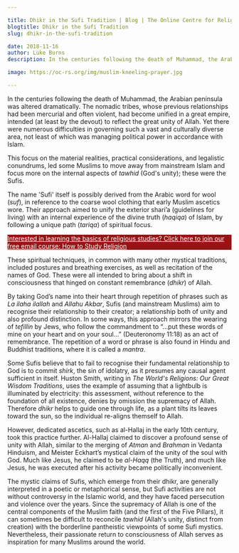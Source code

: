 ```yaml
---

title: Dhikr in the Sufi Tradition | Blog | The Online Centre for Religious Studies
blogtitle: Dhikr in the Sufi Tradition
slug: dhikr-in-the-sufi-tradition

date: 2018-11-16
author: Luke Burns
description: In the centuries following the death of Muhammad, the Arabian peninsula was altered dramatically. The nomadic tribes, whose previous relationships had been mercurial, had become unified in a great empire, intended (at least by the devout) to reflect the great unity of Allah.

image: https://oc-rs.org/img/muslim-kneeling-prayer.jpg

---
```


In the centuries following the death of Muhammad, the Arabian peninsula was altered dramatically. The nomadic tribes, whose previous relationships had been mercurial and often violent, had become unified in a great empire, intended (at least by the devout) to reflect the great unity of Allah. Yet there were numerous difficulties in governing such a vast and culturally diverse area, not least of which was managing political power in accordance with Islam.

This focus on the material realities, practical considerations, and legalistic conundrums, led some Muslims to move away from mainstream Islam and focus more on the internal aspects of *tawhid* (God's unity); these were the Sufis.

The name 'Sufi' itself is possibly derived from the Arabic word for wool (*suf*), in reference to the coarse wool clothing that early Muslim ascetics wore. Their approach aimed to unify the exterior shari’a (guidelines for living) with an internal experience of the divine truth (*haqiqa*) of Islam, by following a unique path (*tariqa*) of spiritual focus.

<a target="_BLANK" style="color: white" href="https://signup.oc-rs.org/how-to-study-religion"><div class="container mb-3 p-3" style="background-color: #951515">
Interested in learning the basics of religious studies? Click here to join our free email course: How to Study Religion </div></a>

These spiritual techniques, in common with many other mystical traditions, included postures and breathing exercises, as well as recitation of the names of God. These were all intended to bring about a shift in consciousness that hinged on constant remembrance (*dhikr*) of Allah.

By taking God’s name into their heart through repetition of phrases such as *La ilaha ilallah* and *Allahu Akbar*, Sufis (and mainstream Muslims) aim to recognise their relationship to their creator; a relationship both of unity and also profound distinction. In some ways, this approach mirrors the wearing of *tefillin* by Jews, who follow the commandment to “...put these words of mine on your heart and on your soul…” (Deuteronomy 11:18) as an act of remembrance. The repetition of a word or phrase is also found in Hindu and Buddhist traditions, where it is called a *mantra*.

Some Sufis believe that to fail to recognise their fundamental relationship to God is to commit *shirk*, the sin of idolatry, as it presumes any causal agent sufficient in itself. Huston Smith, writing in *The World's Religions: Our Great Wisdom Traditions*, uses the example of assuming that a lightbulb is illuminated by electricity: this assessment, without reference to the foundation of all existence, denies by omission the supremacy of Allah. Therefore *dhikr* helps to guide one through life, as a plant tilts its leaves toward the sun, so the individual re-aligns themself to Allah.

However, dedicated ascetics, such as al-Hallaj in the early 10th century, took this practice further. Al-Hallaj claimed to discover a profound sense of unity with Allah, similar to the merging of *Atman* and *Brahman* in Vedanta Hinduism, and Meister Eckhart’s mystical claim of the unity of the soul with God. Much like Jesus, he claimed to be *al-Haqq* (the Truth), and much like Jesus, he was executed after his activity became politically inconvenient.

The mystic claims of Sufis, which emerge from their dhikr, are generally interpreted in a poetic or metaphorical sense, but Sufi activities are not without controversy in the Islamic world, and they have faced persecution and violence over the years. Since the supremacy of Allah is one of the central components of the Muslim faith (and the first of the Five Pillars), it can sometimes be difficult to reconcile *tawhid* (Allah's unity, distinct from creation) with the borderline pantheistic viewpoints of some Sufi mystics. Nevertheless, their passionate return to consciousness of Allah serves as inspiration for many Muslims around the world.
